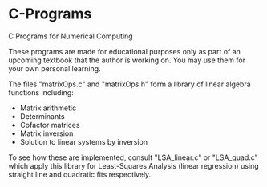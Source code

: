 # C-Programs
C Programs for Numerical Computing

These programs are made for educational purposes only as part of an upcoming textbook that the author is working on. 
You may use them for your own personal learning.

The files "matrixOps.c" and "matrixOps.h" form a library of linear algebra functions including:
- Matrix arithmetic
- Determinants
- Cofactor matrices
- Matrix inversion
- Solution to linear systems by inversion

To see how these are implemented, consult "LSA_linear.c" or "LSA_quad.c" which apply this library for
Least-Squares Analysis (linear regression) using straight line and quadratic fits respectively.
